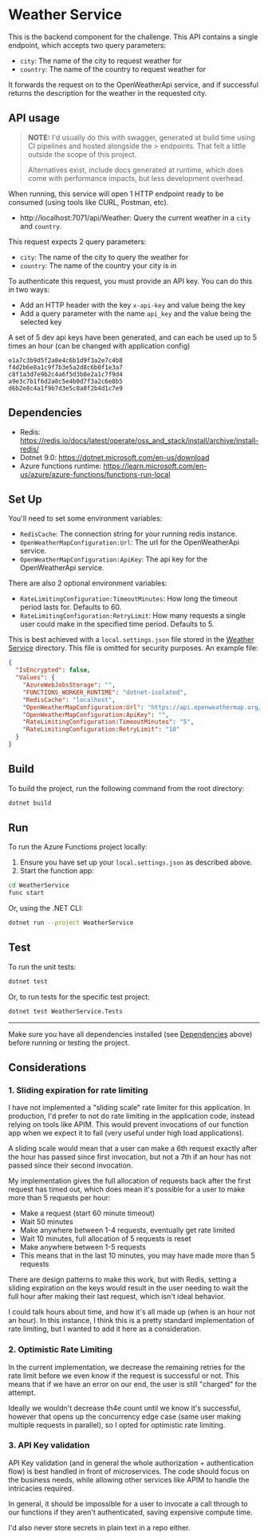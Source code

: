 # Weather Service

This is the backend component for the challenge. This API contains a single endpoint, which accepts two query parameters:
- `city`: The name of the city to request weather for
- `country`: The name of the country to request weather for

It forwards the request on to the OpenWeatherApi service, and if successful returns the description for the weather in the requested city.

## API usage

> **NOTE:** I'd usually do this with swagger, generated at build time using CI pipelines and hosted alongside the > endpoints. That felt a little outside the scope of this project.
> 
> Alternatives exist, include docs generated at runtime, which does come with performance impacts, but less development overhead.

When running, this service will open 1 HTTP endpoint ready to be consumed (using tools like CURL, Postman, etc).

- http://localhost:7071/api/Weather: Query the current weather in a `city` and `country`.

This request expects 2 query parameters:
- `city`: The name of the city to query the weather for
- `country`: The name of the country your city is in

To authenticate this request, you must provide an API key. You can do this in two ways:
- Add an HTTP header with the key `x-api-key` and value being the key
- Add a query parameter with the name `api_key` and the value being the selected key

A set of 5 dev api keys have been generated, and can each be used up to 5 times an hour (can be changed with application config)

```
e1a7c3b9d5f2a8e4c6b1d9f3a2e7c4b8
f4d2b6e8a1c9f7b3e5a2d8c6b0f1e3a7
c8f1a3d7e9b2c4a6f5d3b8e2a1c7f9d4
a9e3c7b1f6d2a8c5e4b0d7f3a2c6e8b5
d6b2e8c4a1f9b7d3e5c0a8f2b4d1c7e9
```



## Dependencies

- Redis: https://redis.io/docs/latest/operate/oss_and_stack/install/archive/install-redis/
- Dotnet 9.0: https://dotnet.microsoft.com/en-us/download
- Azure functions runtime: https://learn.microsoft.com/en-us/azure/azure-functions/functions-run-local

## Set Up

You'll need to set some environment variables:
- `RedisCache`: The connection string for your running redis instance.
- `OpenWeatherMapConfiguration:Url`: The url for the OpenWeatherApi service.
- `OpenWeatherMapConfiguration:ApiKey`: The api key for the OpenWeatherApi service.

There are also 2 optional environment variables:
- `RateLimitingConfiguration:TimeoutMinutes`: How long the timeout period lasts for. Defaults to 60.
- `RateLimitingConfiguration:RetryLimit`:  How many requests a single user could make in the specified time period. Defaults to 5.

This is best achieved with a `local.settings.json` file stored in the [Weather Service](/WeatherService/) directory. This file is omitted for security purposes. An example file:

```json
{
  "IsEncrypted": false,
  "Values": {
    "AzureWebJobsStorage": "",
    "FUNCTIONS_WORKER_RUNTIME": "dotnet-isolated",
    "RedisCache": "localhost",
    "OpenWeatherMapConfiguration:Url": "https://api.openweathermap.org/data/2.5/weather",
    "OpenWeatherMapConfiguration:ApiKey": "",
    "RateLimitingConfiguration:TimeoutMinutes": "5",
    "RateLimitingConfiguration:RetryLimit": "10"
  }
}
```

## Build

To build the project, run the following command from the root directory:

```sh
dotnet build
```

## Run

To run the Azure Functions project locally:

1. Ensure you have set up your `local.settings.json` as described above.
2. Start the function app:

```sh
cd WeatherService
func start
```

Or, using the .NET CLI:

```sh
dotnet run --project WeatherService
```

## Test

To run the unit tests:

```sh
dotnet test
```

Or, to run tests for the specific test project:

```sh
dotnet test WeatherService.Tests
```

---

Make sure you have all dependencies installed (see [Dependencies](#dependencies) above) before running or testing the project.

## Considerations

### 1. Sliding expiration for rate limiting

I have not implemented a "sliding scale" rate limiter for this application. In production, I'd prefer to not do rate limiting in the application code, instead relying on tools like APIM. This would prevent invocations of our function app when we expect it to fail (very useful under high load applications).

A sliding scale would mean that a user can make a 6th request exactly after the hour has passed since first invocation, but not a 7th if an hour has not passed since their second invocation.

My implementation gives the full allocation of requests back after the first request has timed out, which does mean it's possible for a user to make more than 5 requests per hour:
- Make a request (start 60 minute timeout)
- Wait 50 minutes
- Make anywhere between 1-4 requests, eventually get rate limited
- Wait 10 minutes, full allocation of 5 requests is reset
- Make anywhere between 1-5 requests
- This means that in the last 10 minutes, you may have made more than 5 requests

There are design patterns to make this work, but with Redis, setting a sliding expiration on the keys would result in the user needing to wait the full hour after making their last request, which isn't ideal behavior.

I could talk hours about time, and how it's all made up (when is an hour not an hour). In this instance, I think this is a pretty standard implementation of rate limiting, but I wanted to add it here as a consideration.

### 2. Optimistic Rate Limiting

In the current implementation, we decrease the remaining retries for the rate limit before we even know if the request is successful or not. This means that if we have an error on our end, the user is still "charged" for the attempt.

Ideally we wouldn't decrease th4e count until we know it's successful, however that opens up the concurrency edge case (same user making multiple requests in parallel), so I opted for optimistic rate limiting.

### 3. API Key validation

API Key validation (and in general the whole authorization + authentication flow) is best handled in front of microservices. The code should focus on the business needs, while allowing other services like APIM to handle the intricacies required.

In general, it should be impossible for a user to invocate a call through to our functions if they aren't authenticated, saving expensive compute time.

I'd also never store secrets in plain text in a repo either.

